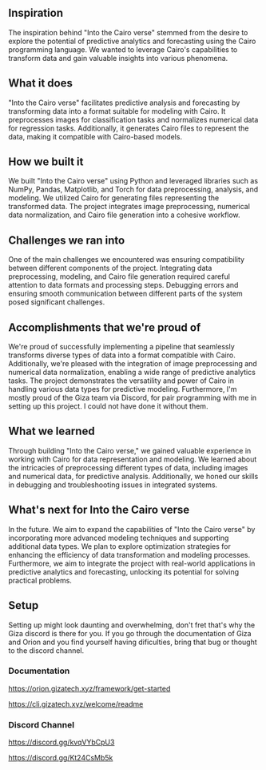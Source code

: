 ## Inspiration
The inspiration behind "Into the Cairo verse" stemmed from the desire to explore the potential of predictive analytics and forecasting using the Cairo programming language. We wanted to leverage Cairo's capabilities to transform data and gain valuable insights into various phenomena.

## What it does
"Into the Cairo verse" facilitates predictive analysis and forecasting by transforming data into a format suitable for modeling with Cairo. It preprocesses images for classification tasks and normalizes numerical data for regression tasks. Additionally, it generates Cairo files to represent the data, making it compatible with Cairo-based models.

## How we built it
We built "Into the Cairo verse" using Python and leveraged libraries such as NumPy, Pandas, Matplotlib, and Torch for data preprocessing, analysis, and modeling. We utilized Cairo for generating files representing the transformed data. The project integrates image preprocessing, numerical data normalization, and Cairo file generation into a cohesive workflow.

## Challenges we ran into
One of the main challenges we encountered was ensuring compatibility between different components of the project. Integrating data preprocessing, modeling, and Cairo file generation required careful attention to data formats and processing steps. Debugging errors and ensuring smooth communication between different parts of the system posed significant challenges.

## Accomplishments that we're proud of
We're proud of successfully implementing a pipeline that seamlessly transforms diverse types of data into a format compatible with Cairo. Additionally, we're pleased with the integration of image preprocessing and numerical data normalization, enabling a wide range of predictive analytics tasks. The project demonstrates the versatility and power of Cairo in handling various data types for predictive modeling. Furthermore, I'm mostly proud of the Giza team via Discord, for pair programming with me in setting up this project. I could not have done it without them.

## What we learned
Through building "Into the Cairo verse," we gained valuable experience in working with Cairo for data representation and modeling. We learned about the intricacies of preprocessing different types of data, including images and numerical data, for predictive analysis. Additionally, we honed our skills in debugging and troubleshooting issues in integrated systems.

## What's next for Into the Cairo verse
In the future.
 We aim to expand the capabilities of "Into the Cairo verse" by incorporating more advanced modeling techniques and supporting additional data types. We plan to explore optimization strategies for enhancing the efficiency of data transformation and modeling processes. Furthermore, we aim to integrate the project with real-world applications in predictive analytics and forecasting, unlocking its potential for solving practical problems.
 

## Setup
Setting up might look daunting and overwhelming, don't fret that's why the Giza discord is there  for you. If you go through the documentation of Giza and Orion and you find yourself having dificulties, bring that bug or thought to the discord channel.

### Documentation
https://orion.gizatech.xyz/framework/get-started

https://cli.gizatech.xyz/welcome/readme

### Discord Channel

https://discord.gg/kvqVYbCpU3

https://discord.gg/Kt24CsMb5k
